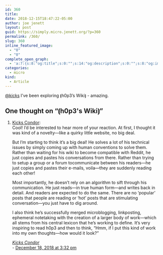 ```yaml
---
id: 360
title: 
date: 2018-12-15T18:47:22-05:00
author: joe jenett
layout: post
guid: https://simply.micro.jenett.org/?p=360
permalink: /360/
slug: 360
inline_featured_image:
  - "0"
  - "0"
complete_open_graph:
  - 'a:7:{s:8:"og:title";s:0:"";s:14:"og:description";s:0:"";s:8:"og:image";s:0:"";s:7:"og:type";s:0:"";s:12:"twitter:card";s:7:"summary";s:19:"twitter:description";s:0:"";s:15:"twitter:creator";s:0:"";}'
categories:
  - micro
kind:
  - Article
---
```

[@kicks](https://micro.blog/kicks) I’ve been exploring <a title="no longer available">⦗h0p3’s Wiki⦘</a> - amazing.

<h2 id="comments-title">One thought on “<span>⦗h0p3's Wiki⦘</span>”		</h2>


<ol class="commentlist">
<li class="webmention even thread-even depth-1 u-comment h-cite h-entry p-comment comment" id="li-comment-345">
<article id="comment-345" class="comment " itemprop="comment" itemscope="" itemtype="http://schema.org/Comment">
<div class="comment-content p-summary p-name" itemprop="text name description">
<p><a href="https://www.kickscondor.com/comments/joe-reading-h0p3/" rel="nofollow ugc">Kicks Condor</a>:<br>
Cool! I’d be interested to hear more of your reaction. At first, I thought it<br>
was kind of a novelty—like a quirky little website, no big deal.</p>
<p>But I’m starting to think it’s a big deal! He solves a lot of his technical<br>
issues by simply coming up with human conventions to solve them. Rather than waiting for his wiki to become compatible with Reddit, he just copies and pastes his conversations from there. Rather than trying to setup a group or a forum tocommunicate between his readers—he just copies and pastes their e-mails, voila—they are suddenly reading each other!</p>
<p>Most importantly, he doesn’t rely on an algorithm to sift through his communication. He just reads—in true human form—and writes back in detail. And readers are expected to do the same. There are no ‘popular’ posts that people are reading or ‘hot’ posts that are stimulating conversation—you just have to dig around.</p>
<p>I also think he’s successfully merged microblogging, linkposting, ephemeral notetaking with the creation of a larger body of work—which all stems from his central lexicon that he’s working to define. It’s very inspiring to read h0p3 and then to think, “Hmm, if I put this kind of work into my own thoughts—how would it look?”</p>
</div>
<footer>
<div class="comment-meta commentmetadata">
<address class="comment-author p-author author vcard hcard h-card" itemprop="creator" itemscope="" itemtype="http://schema.org/Person">
<cite class="fn p-name" itemprop="name"><a href="https://www.kickscondor.com/" rel="external nofollow ugc" class="u-url url">Kicks Condor</a></cite>						</address>
<span class="sep">-</span>
<a href="https://www.kickscondor.com/comments/joe-reading-h0p3"><time class="updated published dt-updated dt-published" datetime="2018-12-18T15:32:36-05:00" itemprop="datePublished dateModified dateCreated">
December 18, 2018 at 3:32 pm</time></a></div></footer></article></li></ol>